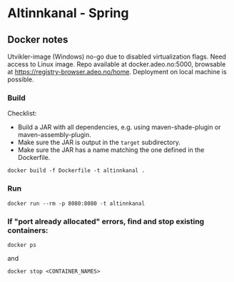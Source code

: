 # Altinnkanal - Spring

## Docker notes


Utvikler-image (Windows) no-go due to disabled virtualization flags. Need access to Linux image.
Repo available at docker.adeo.no:5000, browsable at https://registry-browser.adeo.no/home.
Deployment on local machine is possible.

### Build
Checklist:
* Build a JAR with all dependencies, e.g. using maven-shade-plugin or maven-assembly-plugin.
* Make sure the JAR is output in the ```target``` subdirectory.
* Make sure the JAR has a name matching the one defined in the Dockerfile.

```
docker build -f Dockerfile -t altinnkanal .
```

### Run
```
docker run --rm -p 8080:8080 -t altinnkanal
```

### If "port already allocated" errors, find and stop existing containers:
```
docker ps
```

and

```
docker stop <CONTAINER_NAMES>
```
